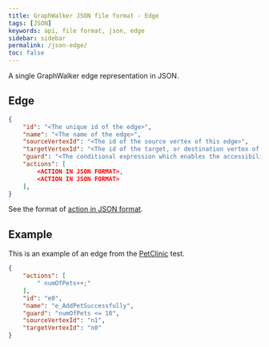 ```yaml
---
title: GraphWalker JSON file format - Edge
tags: [JSON]
keywords: api, file format, json, edge
sidebar: sidebar
permalink: /json-edge/
toc: false
---
```



A single GraphWalker edge representation in JSON.

## Edge

```json
{
    "id": "<The unique id of the edge>",
    "name": "<The name of the edge>",
    "sourceVertexId": "<The id of the source vertex of this edge>",
    "targetVertexId": "<The id of the target, or destination vertex of this edge>",
    "guard": "<The conditional expression which enables the accessibility of this edge>",
    "actions": [
        <ACTION IN JSON FORMAT>,
        <ACTION IN JSON FORMAT>
    ],
}
```

See the format of [action in JSON format](/json-action/).


## Example

This is an example of an edge from the [PetClinic](/petclinic/) test.

```json
{
    "actions": [
        " numOfPets++;"
    ],
    "id": "e0",
    "name": "e_AddPetSuccessfully",
    "guard": "numOfPets <= 10",
    "sourceVertexId": "n1",
    "targetVertexId": "n0"
}
```